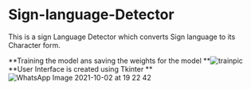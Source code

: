# Sign-language-Detector
This is a sign Language Detector which converts Sign language to its Character form.

**Training the model ans saving the weights for the model
**![trainpic](https://user-images.githubusercontent.com/43677124/135724605-5a021136-15b3-442a-9f83-6c9b8b587cf4.PNG)
**User Interface is created using Tkinter
**
![WhatsApp Image 2021-10-02 at 19 22 42](https://user-images.githubusercontent.com/43677124/135724652-52f27a0c-08b0-4a49-a654-07d9259788a3.jpeg)
